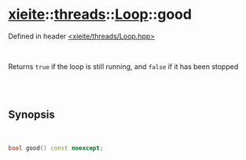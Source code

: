# [xieite](../../../README.md)::[threads](../../threads.md)::[Loop](../Loop.md)::good
Defined in header [<xieite/threads/Loop.hpp>](../../../include/xieite/threads/Loop.hpp)

<br/>

Returns `true` if the loop is still running, and `false` if it has been stopped

<br/><br/>

## Synopsis

<br/>

```cpp
bool good() const noexcept;
```
